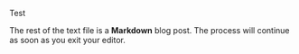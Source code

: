 Test

The rest of the text file is a **Markdown** blog post. The process will continue
as soon as you exit your editor.
